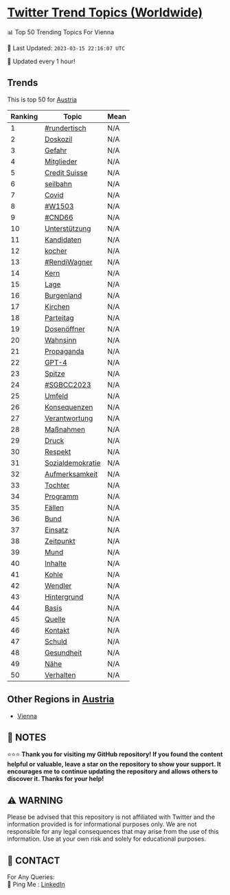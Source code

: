 [Twitter Trend Topics (Worldwide)](https://github.com/ErcinDedeoglu/Twitter-Trend-Topics)
==========


📊 Top 50 Trending Topics For Vienna

📆 Last Updated: `2023-03-15 22:16:07 UTC`

🔧 Updated every 1 hour!


## Trends

This is top 50 for [Austria](</Austria>)

| Ranking | Topic | Mean |
| ------- | ------------ | ------------ |
| 1 | [#rundertisch](http://twitter.com/search?q=%23rundertisch) | N/A |
| 2 | [Doskozil](http://twitter.com/search?q=Doskozil) | N/A |
| 3 | [Gefahr](http://twitter.com/search?q=Gefahr) | N/A |
| 4 | [Mitglieder](http://twitter.com/search?q=Mitglieder) | N/A |
| 5 | [Credit Suisse](http://twitter.com/search?q=Credit+Suisse) | N/A |
| 6 | [seilbahn](http://twitter.com/search?q=seilbahn) | N/A |
| 7 | [Covid](http://twitter.com/search?q=Covid) | N/A |
| 8 | [#W1503](http://twitter.com/search?q=%23W1503) | N/A |
| 9 | [#CND66](http://twitter.com/search?q=%23CND66) | N/A |
| 10 | [Unterstützung](http://twitter.com/search?q=Unterst%c3%bctzung) | N/A |
| 11 | [Kandidaten](http://twitter.com/search?q=Kandidaten) | N/A |
| 12 | [kocher](http://twitter.com/search?q=kocher) | N/A |
| 13 | [#RendiWagner](http://twitter.com/search?q=%23RendiWagner) | N/A |
| 14 | [Kern](http://twitter.com/search?q=Kern) | N/A |
| 15 | [Lage](http://twitter.com/search?q=Lage) | N/A |
| 16 | [Burgenland](http://twitter.com/search?q=Burgenland) | N/A |
| 17 | [Kirchen](http://twitter.com/search?q=Kirchen) | N/A |
| 18 | [Parteitag](http://twitter.com/search?q=Parteitag) | N/A |
| 19 | [Dosenöffner](http://twitter.com/search?q=Dosen%c3%b6ffner) | N/A |
| 20 | [Wahnsinn](http://twitter.com/search?q=Wahnsinn) | N/A |
| 21 | [Propaganda](http://twitter.com/search?q=Propaganda) | N/A |
| 22 | [GPT-4](http://twitter.com/search?q=GPT-4) | N/A |
| 23 | [Spitze](http://twitter.com/search?q=Spitze) | N/A |
| 24 | [#SGBCC2023](http://twitter.com/search?q=%23SGBCC2023) | N/A |
| 25 | [Umfeld](http://twitter.com/search?q=Umfeld) | N/A |
| 26 | [Konsequenzen](http://twitter.com/search?q=Konsequenzen) | N/A |
| 27 | [Verantwortung](http://twitter.com/search?q=Verantwortung) | N/A |
| 28 | [Maßnahmen](http://twitter.com/search?q=Ma%c3%9fnahmen) | N/A |
| 29 | [Druck](http://twitter.com/search?q=Druck) | N/A |
| 30 | [Respekt](http://twitter.com/search?q=Respekt) | N/A |
| 31 | [Sozialdemokratie](http://twitter.com/search?q=Sozialdemokratie) | N/A |
| 32 | [Aufmerksamkeit](http://twitter.com/search?q=Aufmerksamkeit) | N/A |
| 33 | [Tochter](http://twitter.com/search?q=Tochter) | N/A |
| 34 | [Programm](http://twitter.com/search?q=Programm) | N/A |
| 35 | [Fällen](http://twitter.com/search?q=F%c3%a4llen) | N/A |
| 36 | [Bund](http://twitter.com/search?q=Bund) | N/A |
| 37 | [Einsatz](http://twitter.com/search?q=Einsatz) | N/A |
| 38 | [Zeitpunkt](http://twitter.com/search?q=Zeitpunkt) | N/A |
| 39 | [Mund](http://twitter.com/search?q=Mund) | N/A |
| 40 | [Inhalte](http://twitter.com/search?q=Inhalte) | N/A |
| 41 | [Kohle](http://twitter.com/search?q=Kohle) | N/A |
| 42 | [Wendler](http://twitter.com/search?q=Wendler) | N/A |
| 43 | [Hintergrund](http://twitter.com/search?q=Hintergrund) | N/A |
| 44 | [Basis](http://twitter.com/search?q=Basis) | N/A |
| 45 | [Quelle](http://twitter.com/search?q=Quelle) | N/A |
| 46 | [Kontakt](http://twitter.com/search?q=Kontakt) | N/A |
| 47 | [Schuld](http://twitter.com/search?q=Schuld) | N/A |
| 48 | [Gesundheit](http://twitter.com/search?q=Gesundheit) | N/A |
| 49 | [Nähe](http://twitter.com/search?q=N%c3%a4he) | N/A |
| 50 | [Verhalten](http://twitter.com/search?q=Verhalten) | N/A |



## Other Regions in [Austria](</Austria>)

* [Vienna](</Austria/Vienna.md>)



## 📝 NOTES

⭐⭐⭐ **Thank you for visiting my GitHub repository! If you found the content helpful or valuable, leave a star on the repository to show your support. It encourages me to continue updating the repository and allows others to discover it. Thanks for your help!**


## ⚠️ WARNING

Please be advised that this repository is not affiliated with Twitter and the information provided is for informational purposes only. We are not responsible for any legal consequences that may arise from the use of this information. Use at your own risk and solely for educational purposes.


## 📨 CONTACT

 For Any Queries:  
            🏓 Ping Me : [LinkedIn](https://www.linkedin.com/in/ercindedeoglu/)
